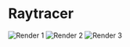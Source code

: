 # Raytracer
![Render 1](antialising.ppm)
![Render 2](antialising2.ppm)
![Render 3](antialising3.ppm)
